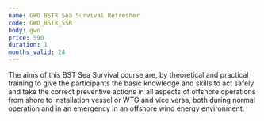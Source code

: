 ```yaml
---
name: GWO BSTR Sea Survival Refresher
code: GWO_BSTR_SSR
body: gwo
price: 590
duration: 1
months_valid: 24
---
```


The aims of this BST Sea Survival course are, by theoretical and practical training to give the participants the basic knowledge and skills to act safely and take the correct preventive actions in all aspects of offshore operations from shore to installation vessel or WTG and vice versa, both during normal operation and in an emergency in an offshore wind energy environment.

